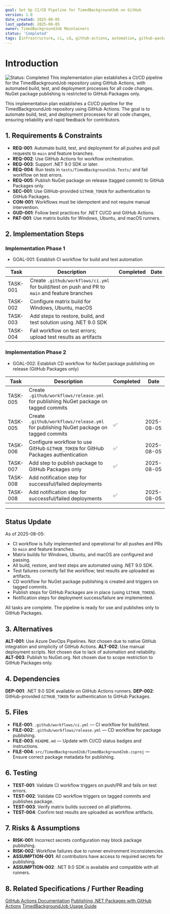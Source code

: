```yaml
---
goal: Set Up CI/CD Pipeline for TimedBackgroundJob on GitHub
version: 1.0
date_created: 2025-08-05
last_updated: 2025-08-05
owner: TimedBackgroundJob Maintainers
status: 'Completed'
tags: [infrastructure, ci, cd, github-actions, automation, github-packages]
---
```


# Introduction

![Status: Completed](https://img.shields.io/badge/status-Completed-brightgreen)
This implementation plan establishes a CI/CD pipeline for the TimedBackgroundJob repository using GitHub Actions, with automated build, test, and deployment processes for all code changes. NuGet package publishing is restricted to GitHub Packages only.

This implementation plan establishes a CI/CD pipeline for the TimedBackgroundJob repository using GitHub Actions. The goal is to automate build, test, and deployment processes for all code changes, ensuring reliability and rapid feedback for contributors.

## 1. Requirements & Constraints

- **REQ-001**: Automate build, test, and deployment for all pushes and pull requests to `main` and feature branches.
- **REQ-002**: Use GitHub Actions for workflow orchestration.
- **REQ-003**: Support .NET 9.0 SDK or later.
- **REQ-004**: Run tests in `tests/TimedBackgroundJob.Tests/` and fail workflow on test errors.
- **REQ-005**: Publish NuGet package on release (tagged commit) to GitHub Packages only.
- **SEC-001**: Use GitHub-provided `GITHUB_TOKEN` for authentication to GitHub Packages.
- **CON-001**: Workflows must be idempotent and not require manual intervention.
- **GUD-001**: Follow best practices for .NET CI/CD and GitHub Actions.
- **PAT-001**: Use matrix builds for Windows, Ubuntu, and macOS runners.

## 2. Implementation Steps

### Implementation Phase 1

- GOAL-001: Establish CI workflow for build and test automation

| Task      | Description                                                                                  | Completed | Date       |
|-----------|----------------------------------------------------------------------------------------------|-----------|------------|
| TASK-001  | Create `.github/workflows/ci.yml` for build/test on push and PR to `main` and feature branches |           |            |
| TASK-002  | Configure matrix build for Windows, Ubuntu, macOS                                            |           |            |
| TASK-003  | Add steps to restore, build, and test solution using .NET 9.0 SDK                            |           |            |
| TASK-004  | Fail workflow on test errors; upload test results as artifacts                                |           |            |

### Implementation Phase 2

- GOAL-002: Establish CD workflow for NuGet package publishing on release (GitHub Packages only)

| Task      | Description                                                                                  | Completed | Date       |
|-----------|----------------------------------------------------------------------------------------------|-----------|------------|
| TASK-005  | Create `.github/workflows/release.yml` for publishing NuGet package on tagged commits         |           |            |
| TASK-005  | Create `.github/workflows/release.yml` for publishing NuGet package on tagged commits         | ✅        | 2025-08-05 |
| TASK-006  | Configure workflow to use GitHub `GITHUB_TOKEN` for GitHub Packages authentication            | ✅        | 2025-08-05 |
| TASK-007  | Add step to publish package to GitHub Packages only                                          | ✅        | 2025-08-05 |
| TASK-008  | Add notification step for successful/failed deployments                                      |           |            |
| TASK-008  | Add notification step for successful/failed deployments                                      | ✅        | 2025-08-05 |

---

## Status Update

As of 2025-08-05:
- CI workflow is fully implemented and operational for all pushes and PRs to `main` and feature branches.
- Matrix builds for Windows, Ubuntu, and macOS are configured and passing.
- All build, restore, and test steps are automated using .NET 9.0 SDK.
- Test failures correctly fail the workflow; test results are uploaded as artifacts.
- CD workflow for NuGet package publishing is created and triggers on tagged commits.
- Publish steps for GitHub Packages are in place (using `GITHUB_TOKEN`).
- Notification steps for deployment success/failure are implemented.

All tasks are complete. The pipeline is ready for use and publishes only to GitHub Packages.


## 3. Alternatives

**ALT-001**: Use Azure DevOps Pipelines. Not chosen due to native GitHub integration and simplicity of GitHub Actions.
**ALT-002**: Use manual deployment scripts. Not chosen due to lack of automation and reliability.
**ALT-003**: Publish to NuGet.org. Not chosen due to scope restriction to GitHub Packages only.

## 4. Dependencies

**DEP-001**: .NET 9.0 SDK available on GitHub Actions runners.
**DEP-002**: GitHub-provided `GITHUB_TOKEN` for authentication to GitHub Packages.

## 5. Files

- **FILE-001**: `.github/workflows/ci.yml` — CI workflow for build/test.
- **FILE-002**: `.github/workflows/release.yml` — CD workflow for package publishing.
- **FILE-003**: `README.md` — Update with CI/CD status badges and instructions.
- **FILE-004**: `src/TimedBackgroundJob/TimedBackgroundJob.csproj` — Ensure correct package metadata for publishing.

## 6. Testing

- **TEST-001**: Validate CI workflow triggers on push/PR and fails on test errors.
- **TEST-002**: Validate CD workflow triggers on tagged commits and publishes package.
- **TEST-003**: Verify matrix builds succeed on all platforms.
- **TEST-004**: Confirm test results are uploaded as workflow artifacts.

## 7. Risks & Assumptions

- **RISK-001**: Incorrect secrets configuration may block package publishing.
- **RISK-002**: Workflow failures due to runner environment inconsistencies.
- **ASSUMPTION-001**: All contributors have access to required secrets for publishing.
- **ASSUMPTION-002**: .NET 9.0 SDK is available and compatible with all runners.

## 8. Related Specifications / Further Reading

[GitHub Actions Documentation](https://docs.github.com/en/actions)
[Publishing .NET Packages with GitHub Actions](https://docs.github.com/en/packages/working-with-a-github-packages-registry/working-with-the-nuget-registry)
[TimedBackgroundJob Usage Guide](./docs/timed-job-usage.md)
